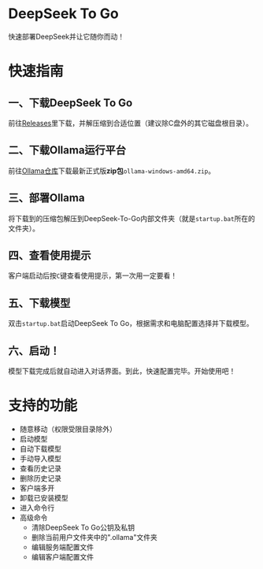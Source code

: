# DeepSeek To Go
快速部署DeepSeek并让它随你而动！
# 快速指南
## 一、下载DeepSeek To Go
前往[Releases](https://github.com/Yundongji/DeepSeek-To-Go/releases)里下载，并解压缩到合适位置（建议除C盘外的其它磁盘根目录）。
## 二、下载Ollama运行平台
前往[Ollama仓库](https://github.com/ollama/ollama/releases)下载最新正式版**zip包**`ollama-windows-amd64.zip`。
## 三、部署Ollama
将下载到的压缩包解压到DeepSeek-To-Go内部文件夹（就是`startup.bat`所在的文件夹）。
## 四、查看使用提示
客户端启动后按`C`键查看使用提示，第一次用一定要看！
## 五、下载模型
双击`startup.bat`启动DeepSeek To Go，根据需求和电脑配置选择并下载模型。
## 六、启动！
模型下载完成后就自动进入对话界面。到此，快速配置完毕。开始使用吧！
# 支持的功能
* 随意移动（权限受限目录除外）
* 启动模型
* 自动下载模型
* 手动导入模型
* 查看历史记录
* 删除历史记录
* 客户端多开
* 卸载已安装模型
* 进入命令行
* 高级命令
    + 清除DeepSeek To Go公钥及私钥
    + 删除当前用户文件夹中的".ollama"文件夹
    + 编辑服务端配置文件
    + 编辑客户端配置文件
